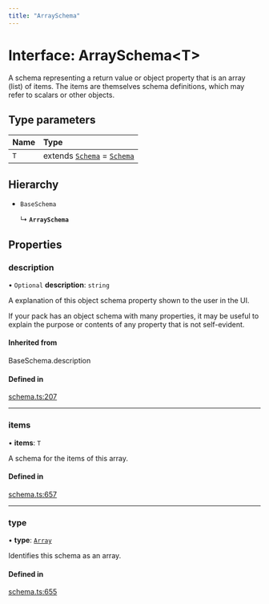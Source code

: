 ```yaml
---
title: "ArraySchema"
---
```

# Interface: ArraySchema<T\>

A schema representing a return value or object property that is an array (list) of items.
The items are themselves schema definitions, which may refer to scalars or other objects.

## Type parameters

| Name | Type |
| :------ | :------ |
| `T` | extends [`Schema`](../types/Schema.md) = [`Schema`](../types/Schema.md) |

## Hierarchy

- `BaseSchema`

  ↳ **`ArraySchema`**

## Properties

### description

• `Optional` **description**: `string`

A explanation of this object schema property shown to the user in the UI.

If your pack has an object schema with many properties, it may be useful to
explain the purpose or contents of any property that is not self-evident.

#### Inherited from

BaseSchema.description

#### Defined in

[schema.ts:207](https://github.com/coda/packs-sdk/blob/main/schema.ts#L207)

___

### items

• **items**: `T`

A schema for the items of this array.

#### Defined in

[schema.ts:657](https://github.com/coda/packs-sdk/blob/main/schema.ts#L657)

___

### type

• **type**: [`Array`](../enums/ValueType.md#array)

Identifies this schema as an array.

#### Defined in

[schema.ts:655](https://github.com/coda/packs-sdk/blob/main/schema.ts#L655)
